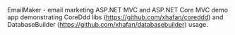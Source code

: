 EmailMaker - email marketing ASP.NET MVC and ASP.NET Core MVC demo app demonstrating CoreDdd libs (https://github.com/xhafan/coreddd) and DatabaseBuilder (https://github.com/xhafan/databasebuilder) usage.